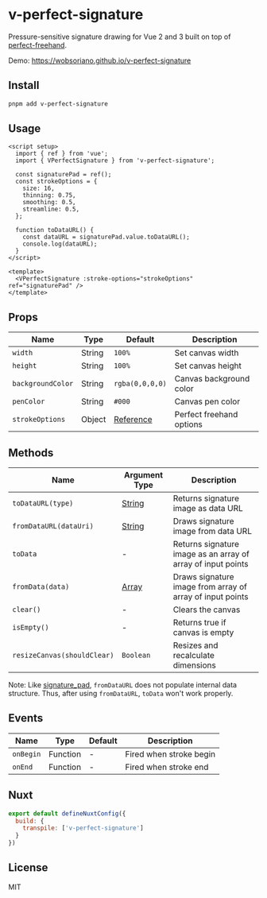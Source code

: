 # v-perfect-signature

Pressure-sensitive signature drawing for Vue 2 and 3 built on top of [perfect-freehand](https://github.com/steveruizok/perfect-freehand).

Demo: https://wobsoriano.github.io/v-perfect-signature

## Install

```bash
pnpm add v-perfect-signature
```

## Usage

```vue
<script setup>
  import { ref } from 'vue';
  import { VPerfectSignature } from 'v-perfect-signature';

  const signaturePad = ref();
  const strokeOptions = {
    size: 16,
    thinning: 0.75,
    smoothing: 0.5,
    streamline: 0.5,
  };

  function toDataURL() {
    const dataURL = signaturePad.value.toDataURL();
    console.log(dataURL);
  }
</script>

<template>
  <VPerfectSignature :stroke-options="strokeOptions" ref="signaturePad" />
</template>
```

## Props

| Name              | Type   | Default                                                              | Description              |
| ----------------- | ------ | -------------------------------------------------------------------- | ------------------------ |
| `width`           | String | `100%`                                                               | Set canvas width         |
| `height`          | String | `100%`                                                               | Set canvas height        |
| `backgroundColor` | String | `rgba(0,0,0,0)`                                                      | Canvas background color  |
| `penColor`        | String | `#000`                                                               | Canvas pen color         |
| `strokeOptions`   | Object | [Reference](https://github.com/steveruizok/perfect-freehand#options) | Perfect freehand options |

## Methods

| Name                        | Argument Type                                                                                                           | Description                                                  |
| --------------------------- | ----------------------------------------------------------------------------------------------------------------------- | ------------------------------------------------------------ |
| `toDataURL(type)`           | [String](https://developer.mozilla.org/en-US/docs/Web/API/HTMLCanvasElement/toDataURL)                                  | Returns signature image as data URL                          |
| `fromDataURL(dataUri)`      | [String](https://developer.mozilla.org/en-US/docs/Web/HTTP/Basics_of_HTTP/Data_URIs)                                    | Draws signature image from data URL                          |
| `toData`                    | -                                                                                                                       | Returns signature image as an array of array of input points |
| `fromData(data)`            | [Array](https://github.com/wobsoriano/v-perfect-signature/blob/master/packages/lib/src/components/__tests__/mock.ts#L1) | Draws signature image from array of array of input points    |
| `clear()`                   | -                                                                                                                       | Clears the canvas                                            |
| `isEmpty()`                 | -                                                                                                                       | Returns true if canvas is empty                              |
| `resizeCanvas(shouldClear)` | `Boolean`                                                                                                               | Resizes and recalculate dimensions                           |

Note: Like [signature_pad](https://github.com/szimek/signature_pad), `fromDataURL` does not populate internal data structure. Thus, after using `fromDataURL`, `toData` won't work properly.

## Events

| Name      | Type     | Default | Description             |
| --------- | -------- | ------- | ----------------------- |
| `onBegin` | Function | -       | Fired when stroke begin |
| `onEnd`   | Function | -       | Fired when stroke end   |

## Nuxt

```js
export default defineNuxtConfig({
  build: {
    transpile: ['v-perfect-signature']
  }
})
```

## License

MIT
